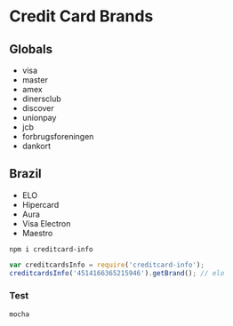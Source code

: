 # Credit Card Brands

## Globals
* visa
* master
* amex
* dinersclub
* discover
* unionpay
* jcb
* forbrugsforeningen
* dankort

## Brazil
* ELO
* Hipercard
* Aura
* Visa Electron
* Maestro

```
npm i creditcard-info
```

```javascript
var creditcardsInfo = require('creditcard-info');
creditcardsInfo('4514166365215946').getBrand(); // elo
```

### Test
```
mocha
```
